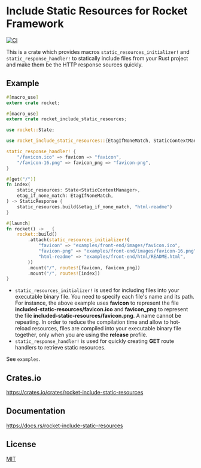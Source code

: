 Include Static Resources for Rocket Framework
====================

[![CI](https://github.com/magiclen/rocket-include-static-resources/actions/workflows/ci.yml/badge.svg)](https://github.com/magiclen/rocket-include-static-resources/actions/workflows/ci.yml)

This is a crate which provides macros `static_resources_initializer!` and `static_response_handler!` to statically include files from your Rust project and make them be the HTTP response sources quickly.

## Example

```rust
#[macro_use]
extern crate rocket;

#[macro_use]
extern crate rocket_include_static_resources;

use rocket::State;

use rocket_include_static_resources::{EtagIfNoneMatch, StaticContextManager, StaticResponse};

static_response_handler! {
    "/favicon.ico" => favicon => "favicon",
    "/favicon-16.png" => favicon_png => "favicon-png",
}

#[get("/")]
fn index(
    static_resources: State<StaticContextManager>,
    etag_if_none_match: EtagIfNoneMatch,
) -> StaticResponse {
    static_resources.build(&etag_if_none_match, "html-readme")
}

#[launch]
fn rocket() -> _ {
    rocket::build()
        .attach(static_resources_initializer!(
            "favicon" => "examples/front-end/images/favicon.ico",
            "favicon-png" => "examples/front-end/images/favicon-16.png",
            "html-readme" => "examples/front-end/html/README.html",
        ))
        .mount("/", routes![favicon, favicon_png])
        .mount("/", routes![index])
}
```

* `static_resources_initializer!` is used for including files into your executable binary file. You need to specify each file's name and its path. For instance, the above example uses **favicon** to represent the file **included-static-resources/favicon.ico** and **favicon_png** to represent the file **included-static-resources/favicon.png**. A name cannot be repeating. In order to reduce the compilation time and allow to hot-reload resources, files are compiled into your executable binary file together, only when you are using the **release** profile.
* `static_response_handler!` is used for quickly creating **GET** route handlers to retrieve static resources.

See `examples`.

## Crates.io

https://crates.io/crates/rocket-include-static-resources

## Documentation

https://docs.rs/rocket-include-static-resources

## License

[MIT](LICENSE)